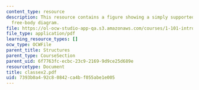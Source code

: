 ```yaml
---
content_type: resource
description: This resource contains a figure showing a simply supported beam and a
  free-body diagram.
file: https://ol-ocw-studio-app-qa.s3.amazonaws.com/courses/1-101-introduction-to-civil-and-environmental-engineering-design-i-fall-2005/7393b0a492c80842ca4bf055abe1e005_classex2.pdf
file_type: application/pdf
learning_resource_types: []
ocw_type: OCWFile
parent_title: Structures
parent_type: CourseSection
parent_uid: 6f7763fc-ecbc-23c9-2169-9d9ce25d689e
resourcetype: Document
title: classex2.pdf
uid: 7393b0a4-92c8-0842-ca4b-f055abe1e005
---
```

